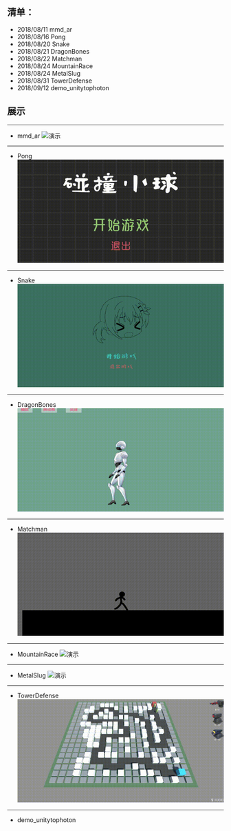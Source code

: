 ## 清单：
- 2018/08/11  mmd_ar
- 2018/08/16  Pong
- 2018/08/20  Snake
- 2018/08/21  DragonBones
- 2018/08/22  Matchman
- 2018/08/24  MountainRace
- 2018/08/24  MetalSlug
- 2018/08/31  TowerDefense
- 2018/09/12  demo_unitytophoton

## 展示
---
- mmd_ar
![演示](https://github.com//dejiangsong/UnityLearn/blob/master/src/mmd_ar.gif?raw=true)

---
- Pong
![演示](https://github.com//dejiangsong/UnityLearn/blob/master/src/pong.gif?raw=true)

---
- Snake
![演示](https://github.com//dejiangsong/UnityLearn/blob/master/src/snake.gif?raw=true)

---
- DragonBones
![演示](https://github.com//dejiangsong/UnityLearn/blob/master/src/dragonbones.gif?raw=true)

---
- Matchman
![演示](https://github.com//dejiangsong/UnityLearn/blob/master/src/matchman.gif?raw=true)

---
- MountainRace
![演示](https://github.com//dejiangsong/UnityLearn/blob/master/src/mountainrace.gif?raw=true)

---
- MetalSlug
![演示](https://github.com//dejiangsong/UnityLearn/blob/master/src/metalslug.gif?raw=true)

---
- TowerDefense
![演示](https://github.com//dejiangsong/UnityLearn/blob/master/src/towerdefense.gif?raw=true)

---
- demo_unitytophoton
